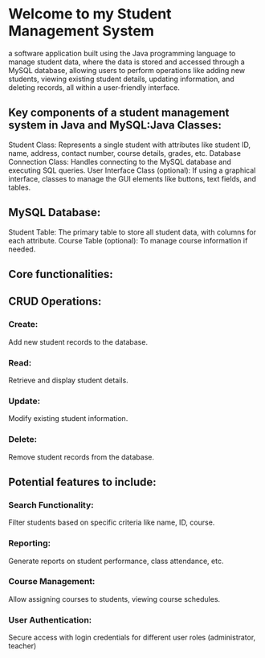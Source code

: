 # Welcome to my Student Management System

a software application built using the Java programming language to manage student data, where the data is stored and accessed through a MySQL database, allowing users to perform operations like adding new students, viewing existing student details, updating information, and deleting records, all within a user-friendly interface. 
## Key components of a student management system in Java and MySQL:Java Classes:
Student Class: Represents a single student with attributes like student ID, name, address, contact number, course details, grades, etc. 
Database Connection Class: Handles connecting to the MySQL database and executing SQL queries. 
User Interface Class (optional): If using a graphical interface, classes to manage the GUI elements like buttons, text fields, and tables. 
## MySQL Database:
Student Table: The primary table to store all student data, with columns for each attribute. 
Course Table (optional): To manage course information if needed. 
## Core functionalities:
## CRUD Operations:
### Create: 
Add new student records to the database.
### Read: 
Retrieve and display student details.
### Update:
Modify existing student information.
### Delete: 
Remove student records from the database. 
## Potential features to include:
### Search Functionality: 
Filter students based on specific criteria like name, ID, course. 
### Reporting:
Generate reports on student performance, class attendance, etc. 
### Course Management: 
Allow assigning courses to students, viewing course schedules. 
### User Authentication: 
Secure access with login credentials for different user roles (administrator, teacher)
